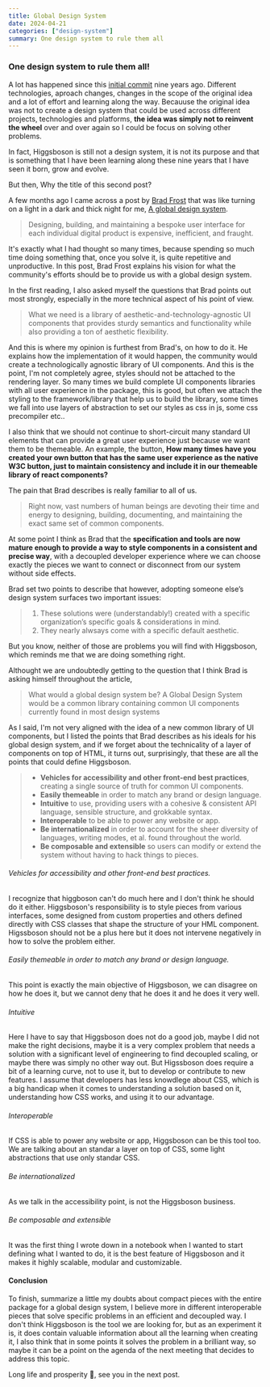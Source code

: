 ```yaml
---
title: Global Design System
date: 2024-04-21
categories: ["design-system"]
summary: One design system to rule them all
---
```


### One design system to rule them all!

A lot has happened since this [initial commit](https://github.com/javierlopezdeancos/higgsboson/commit/ef4c48cdb7d8229a255e127cd7d917308bf092ff) nine years ago. Different technologies, aproach changes, changes in the scope of the original idea and a lot of effort and learning along the way. Becauuse the original idea was not to create a design system that could be used across different projects, technologies and platforms, **the idea was simply not to reinvent the wheel** over and over again so I could be focus on solving other problems.

In fact, Higgsboson is still not a design system, it is not its purpose and that is something that I have been learning along these nine years that I have seen it born, grow and evolve.

But then, Why the title of this second post?

A few months ago I came across a post by [Brad Frost](https://www.linkedin.com/in/bradfrost/) that was like turning on a light in a dark and thick night for me, [A global design system](https://bradfrost.com/blog/post/a-global-design-system/).

> Designing, building, and maintaining a bespoke user interface for each individual digital product is expensive, inefficient, and fraught.

It's exactly what I had thought so many times, because spending so much time doing something that, once you solve it, is quite repetitive and unproductive. In this post, Brad Frost explains his vision for what the community's efforts should be to provide us with a global design system.

In the first reading, I also asked myself the questions that Brad points out most strongly, especially in the more technical aspect of his point of view.

> What we need is a library of aesthetic-and-technology-agnostic UI components that provides sturdy semantics and functionality while also providing a ton of aesthetic flexibility.

And this is where my opinion is furthest from Brad's, on how to do it. He explains how the implementation of it would happen, the community would create a technologically agnostic library of UI components. And this is the point, I'm not completely agree, styles should not be attached to the rendering layer. So many times we build complete UI components libraries with all user experience in the package, this is good, but often we attach the styling to the framework/library that help us to build the library, some times we fall into use layers of abstraction to set our styles as css in js, some css precompiler etc..

I also think that we should not continue to short-circuit many standard UI elements that can provide a great user experience just because we want them to be themeable. An example, the button, **How many times have you created your own button that has the same user experience as the native W3C button, just to maintain consistency and include it in our themeable library of react components?**

The pain that Brad describes is really familiar to all of us.

> Right now, vast numbers of human beings are devoting their time and energy to designing, building, documenting, and maintaining the exact same set of common components.

At some point I think as Brad that the **specification and tools are now mature enough to provide a way to style components in a consistent and precise way**, with a decoupled developer experience where we can choose exactly the pieces we want to connect or disconnect from our system without side effects.

Brad set two points to describe that however, adopting someone else’s design system surfaces two important issues:

> 1. These solutions were (understandably!) created with a specific organization’s specific goals & considerations in mind. 
> 2. They nearly alwsays come with a specific default aesthetic.

But you know, neither of those are problems you will find with Higgsboson, which reminds me that we are doing something right.

Althought we are undoubtedly getting to the question that I think Brad is asking himself throughout the article,

> What would a global design system be?
> A Global Design System would be a common library containing common UI components currently found in most design systems

As I said, I'm not very aligned with the idea of a new common library of UI components, but I listed the points that Brad describes as his ideals for his global design system, and if we forget about the technicality of a layer of components on top of HTML, it turns out, surprisingly, that these are all the points that could define Higgsboson.

> * **Vehicles for accessibility and other front-end best practices**, creating a single source of truth for common UI components.
> * **Easily themeable** in order to match any brand or design language.
> * **Intuitive** to use, providing users with a cohesive & consistent API language, sensible structure, and grokkable syntax.
> * **Interoperable** to be able to power any website or app.
> * **Be internationalized** in order to account for the sheer diversity of languages, writing modes, et al. found throughout the world.
> * **Be composable and extensible** so users can modify or extend the system without having to hack things to pieces.

###### Vehicles for accessibility and other front-end best practices.

I recognize that higgboson can't do much here and I don't think he should do it either. Higgsboson's responsibility is to style pieces from various interfaces, some designed from custom properties and others defined directly with CSS classes that shape the structure of your HML component. Higssboson should not be a plus here but it does not intervene negatively in how to solve the problem either.

###### Easily themeable in order to match any brand or design language.

This point is exactly the main objective of Higgsboson, we can disagree on how he does it, but we cannot deny that he does it and he does it very well.

###### Intuitive

Here I have to say that Higgsboson does not do a good job, maybe I did not make the right decisions, maybe it is a very complex problem that needs a solution with a significant level of engineering to find decoupled scaling, or maybe there was simply no other way out. But Higssboson does require a bit of a learning curve, not to use it, but to develop or contribute to new features. I assume that developers has less knowdlege about CSS, which is a big handicap when it comes to understanding a solution based on it, understanding how CSS works, and using it to our advantage.

###### Interoperable

If CSS is able to power any website or app, Higgsboson can be this tool too. We are talking about an standar a layer on top of CSS, some light abstractions that use only standar CSS.

###### Be internationalized 

As we talk in the accessibility point, is not the Higgsboson business.

###### Be composable and extensible

It was the first thing I wrote down in a notebook when I wanted to start defining what I wanted to do, it is the best feature of Higgsboson and it makes it highly scalable, modular and customizable.

#### Conclusion

To finish, summarize a little my doubts about compact pieces with the entire package for a global design system, I believe more in different interoperable pieces that solve specific problems in an efficient and decoupled way. I don't think Higgsboson is the tool we are looking for, but as an experiment it is, it does contain valuable information about all the learning when creating it, I also think that in some points it solves the problem in a brilliant way, so maybe it can be a point on the agenda of the next meeting that decides to address this topic.

Long life and prosperity 🖖, see you in the next post.
